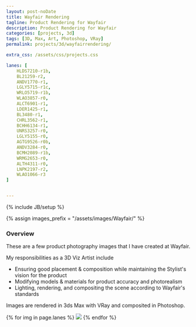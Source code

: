 ```yaml
---
layout: post-noDate
title: Wayfair Rendering
tagline: Product Rendering for Wayfair
description: Product Rendering for Wayfair
categories: [projects, 3d]
tags: [3D, Max, Art, Photoshop, VRay]
permalink: projects/3d/wayfairrendering/

extra_css: /assets/css/projects.css

lanes: [
    HLDS7210-r1b,
    BL21259-r2,
    ANDV1770-r1,
    LGLY5715-r1c,
    WRLO5719-r1b,
    WLAO3857-r0,
    ALCT6901-r1,
    LDER1425-r1,
    BL3480-r1,
    CHRL3562-r1,
    BCHH6134-r1,
    UNRS3257-r0,
    LGLY5155-r0,
    AGTG9526-r0b,
    ANDV3284-r0,
    BCMH2089-r1b,
    WRMG2653-r0,
    ALTH4311-r0,
    LNPK2197-r2,
    WLAO1066-r3
]


---
```

{% include JB/setup %}

{% assign images_prefix = "/assets/images/Wayfair/" %}


<h3>Overview</h3>

These are a few product photography images that I have created at Wayfair.

My responsibilities as a 3D Viz Artist include

* Ensuring good placement & composition while maintaining the Stylist's vision for the product
* Modifying models & materials for product accuracy and photorealism
* Lighting, rendering, and compositing the scene according to Wayfair's standards

Images are rendered in 3ds Max with VRay and composited in Photoshop.

<div class="project-images" id="slideshow">
{% for img in page.lanes %}
    <a href="{{images_prefix}}{{img}}.jpg"><img src= "{{images_prefix}}{{img}}.jpg" class="img-responsive"></a>
{% endfor %}
</div>

<script>
    $('#slideshow').photobox('a', {history:false, time:0, counter:false});
</script>

&nbsp;
